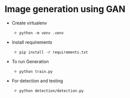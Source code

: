# Image generation using GAN
- Create virtualenv
  - ``python -m venv .venv``
  
- Install requirements
  -  ``pip install -r requirements.txt``
  
- To run Generation
  - ``python train.py``

- For detection and testing
  -  ``python detection/detection.py``